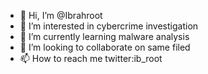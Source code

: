- 👋 Hi, I’m @Ibrahroot
- 👀 I’m interested in cybercrime investigation
- 🌱 I’m currently learning malware analysis
- 💞️ I’m looking to collaborate on same filed
- 📫 How to reach me twitter:ib_root
